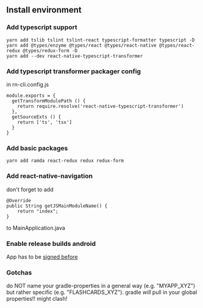## Install environment

### Add typescript support

    yarn add tslib tslint tslint-react typescript-formatter typescript -D
    yarn add @types/enzyme @types/react @types/react-native @types/react-redux @types/redux-form -D
    yarn add --dev react-native-typescript-transformer

### Add typescript transformer packager config

in rn-cli.config.js

    module.exports = {
      getTransformModulePath () {
        return require.resolve('react-native-typescript-transformer')
      },
      getSourceExts () {
        return ['ts', 'tsx']
      }
    }

### Add basic packages

    yarn add ramda react-redux redux redux-form

### Add react-native-navigation

don't forget to add

    @Override
    public String getJSMainModuleName() {
        return "index";
    }

to MainApplication.java

### Enable release builds android

App has to be [signed before](https://facebook.github.io/react-native/docs/signed-apk-android.html)

### Gotchas

do NOT name your gradle-properties in a general way (e.g. "MYAPP_XYZ") but rather specific
  (e.g. "FLASHCARDS_XYZ"). gradle *will* pull in your global properties!! might clash!

